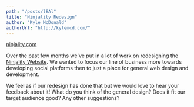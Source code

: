 ```yaml
---
path: "/posts/lEAl"
title: "Ninjality Redesign"
author: "Kyle McDonald"
authorUrl: "http://kylemcd.com/"
---
```


[ninjality.com](http://ninjality.com/)

Over the past few months we've put in a lot of work on redesigning the [Ninjality Website](http://ninjality.com/). We wanted to focus our line of business more towards developing social platforms then to just a place for general web design and development. 

We feel as if our redesign has done that but we would love to hear your feedback about it! What do you think of the general design? Does it fit our target audience good? Any other suggestions?